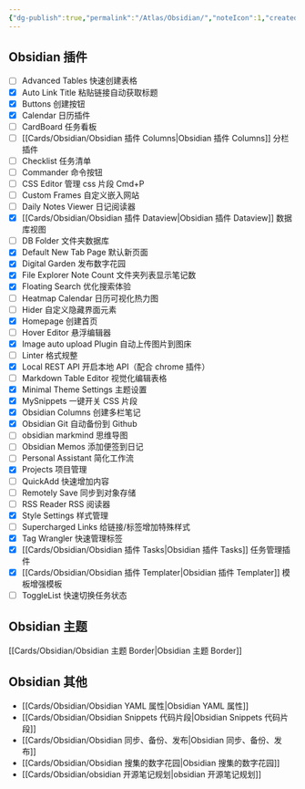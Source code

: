 ```yaml
---
{"dg-publish":true,"permalink":"/Atlas/Obsidian/","noteIcon":1,"created":"2024-04-11","updated":"2024-05-09"}
---
```


## Obsidian 插件
- [ ] Advanced Tables 快速创建表格
- [x] Auto Link Title 粘贴链接自动获取标题
- [x] Buttons 创建按钮
- [x] Calendar 日历插件
- [ ] CardBoard 任务看板
- [ ] [[Cards/Obsidian/Obsidian 插件 Columns\|Obsidian 插件 Columns]] 分栏插件
- [ ] Checklist 任务清单
- [ ] Commander 命令按钮
- [ ] CSS Editor 管理 css 片段 Cmd+P
- [ ] Custom Frames 自定义嵌入网站
- [ ] Daily Notes Viewer 日记阅读器
- [x] [[Cards/Obsidian/Obsidian 插件 Dataview\|Obsidian 插件 Dataview]] 数据库视图
- [ ] DB Folder 文件夹数据库
- [x] Default New Tab Page 默认新页面
- [x] Digital Garden 发布数字花园
- [x] File Explorer Note Count 文件夹列表显示笔记数
- [x] Floating Search 优化搜索体验
- [ ] Heatmap Calendar 日历可视化热力图
- [ ] Hider 自定义隐藏界面元素
- [x] Homepage 创建首页
- [ ] Hover Editor 悬浮编辑器
- [x] Image auto upload Plugin 自动上传图片到图床
- [ ] Linter 格式规整
- [x] Local REST API 开启本地 API（配合 chrome 插件）
- [ ] Markdown Table Editor 视觉化编辑表格
- [x] Minimal Theme Settings 主题设置
- [x] MySnippets 一键开关 CSS 片段
- [x] Obsidian Columns 创建多栏笔记
- [x] Obsidian Git 自动备份到 Github
- [ ] obsidian markmind 思维导图
- [ ] Obsidian Memos 添加便签到日记
- [ ] Personal Assistant 简化工作流
- [x] Projects 项目管理
- [ ] QuickAdd 快速增加内容
- [ ] Remotely Save 同步到对象存储
- [ ] RSS Reader RSS 阅读器
- [x] Style Settings 样式管理
- [ ] Supercharged Links 给链接/标签增加特殊样式
- [x] Tag Wrangler 快速管理标签
- [x] [[Cards/Obsidian/Obsidian 插件 Tasks\|Obsidian 插件 Tasks]] 任务管理插件
- [x] [[Cards/Obsidian/Obsidian 插件 Templater\|Obsidian 插件 Templater]] 模板增强模板
- [ ] ToggleList 快速切换任务状态

## Obsidian 主题
[[Cards/Obsidian/Obsidian 主题 Border\|Obsidian 主题 Border]]

## Obsidian 其他
- [[Cards/Obsidian/Obsidian YAML 属性\|Obsidian YAML 属性]]
- [[Cards/Obsidian/Obsidian Snippets 代码片段\|Obsidian Snippets 代码片段]]
- [[Cards/Obsidian/Obsidian 同步、备份、发布\|Obsidian 同步、备份、发布]]
- [[Cards/Obsidian/Obsidian 搜集的数字花园\|Obsidian 搜集的数字花园]]
- [[Cards/Obsidian/obsidian 开源笔记规划\|obsidian 开源笔记规划]]